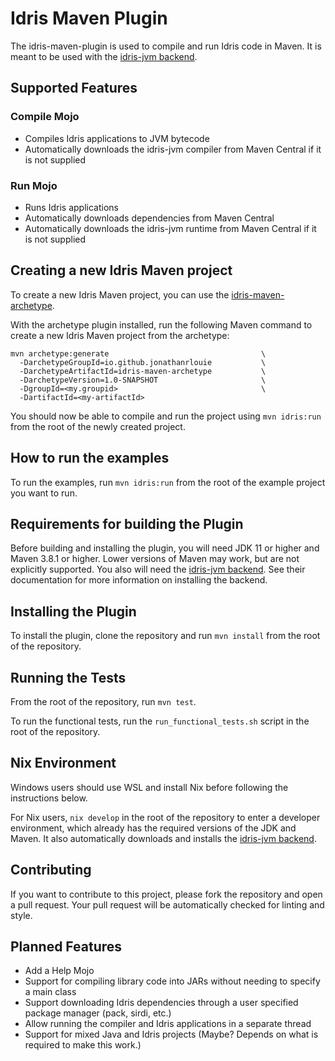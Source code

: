 # Idris Maven Plugin
The idris-maven-plugin is used to compile and run Idris code in Maven. It is meant to be used with the [idris-jvm backend](https://github.com/mmhelloworld/idris-jvm).

## Supported Features

### Compile Mojo
- Compiles Idris applications to JVM bytecode
- Automatically downloads the idris-jvm compiler from Maven Central if it is not supplied

### Run Mojo
- Runs Idris applications
- Automatically downloads dependencies from Maven Central
- Automatically downloads the idris-jvm runtime from Maven Central if it is not supplied

## Creating a new Idris Maven project
To create a new Idris Maven project, you can use the [idris-maven-archetype](https://github.com/jonathanrlouie/idris-maven-archetype).

With the archetype plugin installed, run the following Maven command to create a new Idris Maven project from the archetype:
```
mvn archetype:generate                                  \
  -DarchetypeGroupId=io.github.jonathanrlouie           \
  -DarchetypeArtifactId=idris-maven-archetype           \
  -DarchetypeVersion=1.0-SNAPSHOT                       \
  -DgroupId=<my.groupid>                                \
  -DartifactId=<my-artifactId>
```

You should now be able to compile and run the project using `mvn idris:run` from the root of the newly created project.

## How to run the examples
To run the examples, run `mvn idris:run` from the root of the example project you want to run.

## Requirements for building the Plugin
Before building and installing the plugin, you will need JDK 11 or higher and Maven 3.8.1 or higher. Lower versions of Maven may work, but are not explicitly supported. You also will need the [idris-jvm backend](https://github.com/mmhelloworld/idris-jvm). See their documentation for more information on installing the backend.

## Installing the Plugin
To install the plugin, clone the repository and run `mvn install` from the root of the repository.

## Running the Tests
From the root of the repository, run `mvn test`.

To run the functional tests, run the `run_functional_tests.sh` script in the root of the repository.

## Nix Environment
Windows users should use WSL and install Nix before following the instructions below.

For Nix users, `nix develop` in the root of the repository to enter a developer environment, which already has the required versions of the JDK and Maven. It also automatically downloads and installs the [idris-jvm backend](https://github.com/mmhelloworld/idris-jvm).

## Contributing
If you want to contribute to this project, please fork the repository and open a pull request. Your pull request will be automatically checked for linting and style.

## Planned Features
- Add a Help Mojo
- Support for compiling library code into JARs without needing to specify a main class
- Support downloading Idris dependencies through a user specified package manager (pack, sirdi, etc.)
- Allow running the compiler and Idris applications in a separate thread
- Support for mixed Java and Idris projects (Maybe? Depends on what is required to make this work.)

